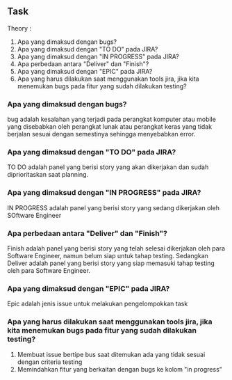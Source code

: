 ## Task
Theory :
1. Apa yang dimaksud dengan bugs?
2. Apa yang dimaksud dengan "TO DO" pada JIRA?
3. Apa yang dimaksud dengan "IN PROGRESS" pada JIRA?
4. Apa perbedaan antara "Deliver" dan "Finish"?
5. Apa yang dimaksud dengan "EPIC" pada JIRA?
6. Apa yang harus dilakukan saat menggunakan tools jira, jika kita menemukan bugs pada fitur yang sudah dilakukan testing?

### Apa yang dimaksud dengan bugs?

bug adalah kesalahan yang terjadi pada perangkat komputer atau mobile yang disebabkan oleh perangkat lunak atau perangkat keras yang tidak berjalan sesuai dengan semestinya sehingga menyebabkan error.

### Apa yang dimaksud dengan "TO DO" pada JIRA?

TO DO adalah panel yang berisi story yang akan dikerjakan dan sudah diprioritaskan saat planning.

### Apa yang dimaksud dengan "IN PROGRESS" pada JIRA?

IN PROGRESS adalah panel yang berisi story yang sedang dikerjakan oleh SOftware Engineer

### Apa perbedaan antara "Deliver" dan "Finish"?

Finish adalah panel yang berisi story yang telah selesai dikerjakan oleh para Software Engineer, namun belum siap untuk tahap testing.
Sedangkan Deliver adalah panel yang berisi story yang siap memasuki tahap testing oleh para Software Engineer.

### Apa yang dimaksud dengan "EPIC" pada JIRA?

Epic adalah jenis issue untuk melakukan pengelompokkan task

### Apa yang harus dilakukan saat menggunakan tools jira, jika kita menemukan bugs pada fitur yang sudah dilakukan testing?

1. Membuat issue bertipe bus saat ditemukan ada yang tidak sesuai dengan criteria testing
2. Memindahkan fitur yang berkaitan dengan bugs ke kolom "in progress"